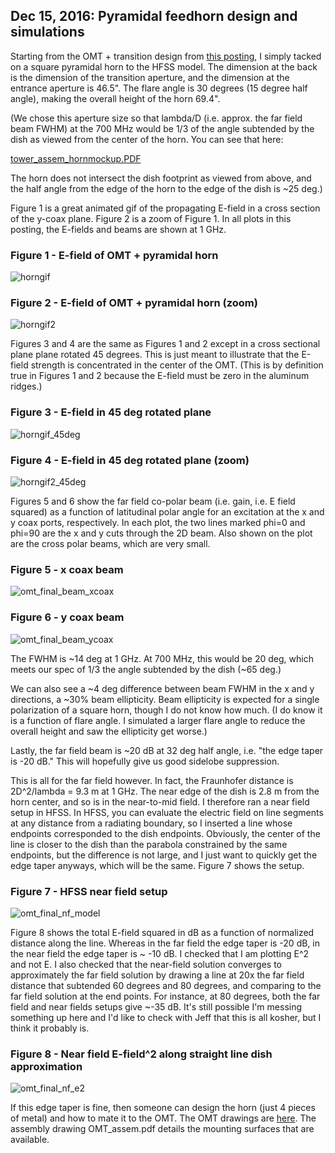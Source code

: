 ## Dec 15, 2016: Pyramidal feedhorn design and simulations

Starting from the OMT + transition design from [this posting](https://github.com/bmxdemo/bmxproject/issues/10#issuecomment-267434363), I simply tacked on a square pyramidal horn to the HFSS model. The dimension at the back is the dimension of the transition aperture, and the dimension at the entrance aperture is 46.5". The flare angle is 30 degrees (15 degree half angle), making the overall height of the horn 69.4". 

(We chose this aperture size so that lambda/D (i.e. approx. the far field beam FWHM) at the 700 MHz would be 1/3 of the angle subtended by the dish as viewed from the center of the horn. You can see that here:

[tower_assem_hornmockup.PDF](https://github.com/bmxdemo/bmxproject/files/656097/tower_assem_hornmockup.PDF)

The horn does not intersect the dish footprint as viewed from above, and the half angle from the edge of the horn to the edge of the dish is ~25 deg.)

Figure 1 is a great animated gif of the propagating E-field in a cross section of the y-coax plane. Figure 2 is a zoom of Figure 1. In all plots in this posting, the E-fields and beams are shown at 1 GHz.

### Figure 1 - E-field of OMT + pyramidal horn 
![horngif](https://cloud.githubusercontent.com/assets/6098508/21246305/dda6ade6-c2f5-11e6-9516-c8e3586f23f1.gif)

### Figure 2 - E-field of OMT + pyramidal horn  (zoom)
![horngif2](https://cloud.githubusercontent.com/assets/6098508/21246327/f4a64498-c2f5-11e6-975a-a57d4df5bf78.gif)

Figures 3 and 4 are the same as Figures 1 and 2 except in a cross sectional plane plane rotated 45 degrees. This is just meant to illustrate that the E-field strength is concentrated in the center of the OMT. (This is by definition true in Figures 1 and 2 because the E-field must be zero in the aluminum ridges.)

### Figure 3 - E-field in 45 deg rotated plane
![horngif_45deg](https://cloud.githubusercontent.com/assets/6098508/21246362/3c02c712-c2f6-11e6-9a08-89e6f4ea0e9f.gif)

### Figure 4 - E-field in 45 deg rotated plane (zoom) 
![horngif2_45deg](https://cloud.githubusercontent.com/assets/6098508/21246365/4763fb80-c2f6-11e6-9403-481d83372231.gif)

Figures 5 and 6 show the far field co-polar beam (i.e. gain, i.e. E field squared) as a function of latitudinal polar angle for an excitation at the x and y coax ports, respectively. In each plot, the two lines marked phi=0 and phi=90 are the x and y cuts through the 2D beam. Also shown on the plot are the cross polar beams, which are very small.

### Figure 5 - x coax beam
![omt_final_beam_xcoax](https://cloud.githubusercontent.com/assets/6098508/21246510/40e2963a-c2f7-11e6-97cf-cd5c4108b1c5.png)

### Figure 6 - y coax beam
![omt_final_beam_ycoax](https://cloud.githubusercontent.com/assets/6098508/21246513/4ad202e8-c2f7-11e6-9664-1970fb9574a5.png)

The FWHM is ~14 deg at 1 GHz. At 700 MHz, this would be 20 deg, which meets our spec of 1/3 the angle subtended by the dish (~65 deg.)

We can also see a ~4 deg difference between beam FWHM in the x and y directions, a ~30% beam ellipticity. Beam ellipticity is expected for a single polarization of a square horn, though I do not know how much. (I do know it is a function of flare angle. I simulated a larger flare angle to reduce the overall height and saw the ellipticity get worse.)

Lastly, the far field beam is ~20 dB at 32 deg half angle, i.e. "the edge taper is -20 dB." This will hopefully give us good sidelobe suppression. 

This is all for the far field however. In fact, the Fraunhofer distance is 2D^2/lambda = 9.3 m at 1 GHz. The near edge of the dish is 2.8 m from the horn center, and so is in the near-to-mid field. I therefore ran a near field setup in HFSS. In HFSS, you can evaluate the electric field on line segments at any distance from a radiating boundary, so I inserted a line whose endpoints corresponded to the dish endpoints. Obviously, the center of the line is closer to the dish than the parabola constrained by the same endpoints, but the difference is not large, and I just want to quickly get the edge taper anyways, which will be the same. Figure 7 shows the setup.

### Figure 7 - HFSS near field setup
![omt_final_nf_model](https://cloud.githubusercontent.com/assets/6098508/21247007/55f0bfc2-c2fa-11e6-8dac-0753c67b0680.png)

Figure 8 shows the total E-field squared in dB as a function of normalized distance along the line.
Whereas in the far field the edge taper is -20 dB, in the near field the edge taper is ~ -10 dB. I checked that I am plotting E^2 and not E. I also checked that the near-field solution converges to approximately the far field solution by drawing a line at 20x the far field distance that subtended 60 degrees and 80 degrees, and comparing to the far field solution at the end points. For instance, at 80 degrees, both the far field and near fields setups give  ~-35 dB. It's still possible I'm messing something up here and I'd like to check with Jeff that this is all kosher, but I think it probably is.

### Figure 8 - Near field E-field^2 along straight line dish approximation
![omt_final_nf_e2](https://cloud.githubusercontent.com/assets/6098508/21247222/d1cb6d12-c2fb-11e6-9316-01a0a0d7bed8.png)

If this edge taper is fine, then someone can design the horn (just 4 pieces of metal) and how to mate it to the OMT. The OMT drawings are [here](http://www.cosmo.bnl.gov/www/bmx/drawings/OMT_20161215/). The assembly drawing OMT_assem.pdf details the mounting surfaces that are available.
